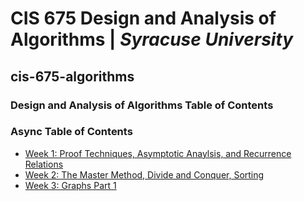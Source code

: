 # CIS 675 Design and Analysis of Algorithms | *Syracuse University*
## cis-675-algorithms
### Design and Analysis of Algorithms Table of Contents

### Async Table of Contents
- [Week 1: Proof Techniques, Asymptotic Anaylsis, and Recurrence Relations](/async/week1_proofs/README.md#week-1-proof-techniques-asymptotic-analysis-and-recurrence-relations)
- [Week 2: The Master Method, Divide and Conquer, Sorting](/async/week2_methods/README.md#Week-2-The-Master-Method-Divide-and-Conquer-Sorting)
- [Week 3: Graphs Part 1](/async/week3_graphs1/README.md#Week-3-graphs-part-1)
